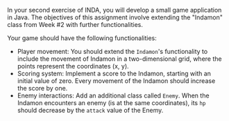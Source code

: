 In your second exercise of INDA, you will develop a small game application in Java. The objectives of this assignment involve extending the "Indamon" class from Week #2 with further functionalities. 

Your game should have the following functionalities:

- Player movement: You should extend the `Indamon`'s functionality to include the movement of Indamon in a two-dimensional grid, where the points represent the coordinates (x, y). 
- Scoring system: Implement a score to the Indamon, starting with an initial value of zero. Every movement of the Indamon should increase the score by one.
- Enemy interactions: Add an additional class called `Enemy`. When the Indamon encounters an enemy (is at the same coordinates), its `hp` should decrease by the `attack` value of the Enemy.